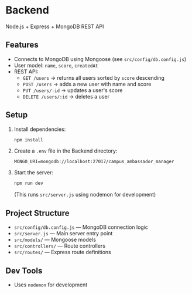 # Backend

Node.js + Express + MongoDB REST API

## Features
- Connects to MongoDB using Mongoose (see `src/config/db.config.js`)
- User model: `name`, `score`, `createdAt`
- REST API:
  - `GET /users` → returns all users sorted by `score` descending
  - `POST /users` → adds a new user with name and score
  - `PUT /users/:id` → updates a user's score
  - `DELETE /users/:id` → deletes a user

## Setup
1. Install dependencies:
   ```bash
   npm install
   ```
2. Create a `.env` file in the Backend directory:
   ```env
   MONGO_URI=mongodb://localhost:27017/campus_ambassador_manager
   ```
3. Start the server:
   ```bash
   npm run dev
   ```
   (This runs `src/server.js` using nodemon for development)

## Project Structure
- `src/config/db.config.js` — MongoDB connection logic
- `src/server.js` — Main server entry point
- `src/models/` — Mongoose models
- `src/controllers/` — Route controllers
- `src/routes/` — Express route definitions

## Dev Tools
- Uses `nodemon` for development 